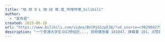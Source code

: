 ```yaml
---
title: "地 球 O L 地 狱 难 度_哔哩哔哩_bilibili"
author:
  - "某布君"
created: 2025-06-10
url: "https://www.bilibili.com/video/BV1MjG1zpE38/?vd_source=c98290d275193c2f7067b6c107c70bef"
description: "一个普通大学生の幻想经历..., 视频播放量 181047、弹幕量 101、点赞数 6368、投硬币枚数 903、收藏人数 717、转发人数 77, 视频作者 某布君, 作者简介 中二且精分！希望我的沙雕视频能让你忘记烦恼！商务v：hyqiuqiu19q：445591408QQ群：240518992，相关视频：“这真的才初二？”，【万字解析】我，为什么是B站最帅的博主，“当你意识到你看到了什么的时候已经来不及了。”，运动会的狙击手🤓，《网课整活》之壮志凌云，如果迪奥想起了自己第一部的能力，在军训学生面前喝冰镇可乐差点被教练打，\"我 的『世 界』\"，上帝说，怕什么就来什么，大！脑 ！充！ 血！"
---
```

